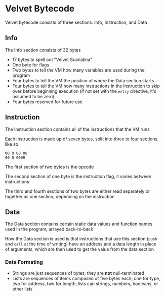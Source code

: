 # Velvet Bytecode

Velvet bytecode consists of three sections: Info, Instruction, and Data

## Info

The Info section consists of 32 bytes

- 17 bytes to spell out "Velvet Scarlatina"
- One byte for flags
- Two bytes to tell the VM how many variables are used during the program
- Four bytes to tell the VM the position of where the Data section starts
- Four bytes to tell the VM how many instructions in the Instruction to skip over before beginning execution (if not set with the `entry` directive, it's assumed to be zero)
- Four bytes reserved for future use

## Instruction

The Instruction section contains all of the instructions that the VM runs

Each instruction is made up of seven bytes, split into three to four sections, like so
```
00 0 00 00
00 0 0000
```
The first section of two bytes is the opcode

The second section of one byte is the instruction flag, it varies between instructions

The third and fourth sections of two bytes are either read separately or together as one section, depending on the instruction

## Data

The Data section contains certain static data values and function names used in the program, arrayed back-to-back

How the Data section is used is that instructions that use this section (`push` and `call` at the time of writing)
have an address and a data length in place of arguments, which are then used to get the value from the data section

### Data Formating

* Strings are just sequences of bytes; they are **not** null-terminated
* Lists are sequences of items composed of five bytes each; one for type, two for address, two for length; lists can strings, numbers, booleans, or other lists
